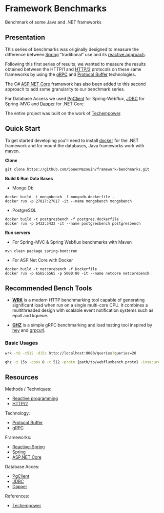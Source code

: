 # Framework Benchmarks

Benchmark of some Java and .NET frameworks

## Presentation


This series of benchmarks was originally designed to measure the difference between [Spring](https://docs.spring.io/spring/docs/current/spring-framework-reference/web.html) "traditional" use and its [reactive approach](https://docs.spring.io/spring/docs/current/spring-framework-reference/web-reactive.html#webflux).

Following this first series of results, we wanted to measure the results obtained between the HTTP/1 and [HTTP/2](https://en.wikipedia.org/wiki/HTTP/2) protocols on these same frameworks by using the [gRPC](https://grpc.io/) and [Protocol Buffer](https://developers.google.com/protocol-buffers/) technologies.

The C# [ASP.NET Core](https://docs.microsoft.com/fr-fr/aspnet/core/?view=aspnetcore-2.2) framework has also been added to this second approach to add some granularity to our benchmark series.

For Database Access we used [PgClient](https://libraries.io/github/reactiverse/reactive-pg-client) for Spring-Webflux, [JDBC](https://docs.oracle.com/cd/E11882_01/java.112/e16548/toc.htm) for Spring-MVC and [Dapper](https://dapper-tutorial.net/dapper) for .NET Core.

The entire project was built on the work of [Techempower](https://github.com/TechEmpower/FrameworkBenchmarks).

## Quick Start
To get started developing you'll need to install [docker](https://docs.docker.com/install/) for the .NET framework and for mount the databases, Java frameworks work with [maven](https://maven.apache.org/).

**Clone**
```
git clone https://github.com/SouenMazouin/framework-benchmarks.git
```
**Build & Run Data Bases**
* Mongo Db
```
docker build -t mongobench -f mongodb.dockerfile .
docker run -p 27017:27017 -it --name mongobench mongobench
```
* PostgreSQL
```
docker build -t postgresbench -f postgres.dockerfile .
docker run -p 5432:5432 -it --name postgresbench postgresbench
```

**Run servers**

* For Spring-MVC & Spring Webflux benchmarks with Maven

```
mvn clean package spring-boot:run
```

* For ASP.Net Core with Docker
```
docker build -t netcorebench -f Dockerfile . 
docker run -p 6565:6565 -p 5000:80 -it --name netcore netcorebench
```

## Recommended Bench Tools

* **[WRK](https://github.com/wg/wrk)** is a modern HTTP benchmarking tool capable of generating significant load when run on a single multi-core CPU. It combines a multithreaded design with scalable event notification systems such as epoll and kqueue.

* **[GHZ](https://ghz.sh/)**
is a simple gRPC benchmarking and load testing tool inspired by
[hey](https://github.com/rakyll/hey/) and [grpcurl](https://github.com/fullstorydev/grpcurl).
 
### Basic Usages

```bash
wrk -t8 -c512 -d15s http://localhost:8080/queries?queries=20
```

```bash
ghz -z 15s -cpus 8 -c 512 -proto {path/to/webfluxbench.proto} -insecure -call webfluxbench.WebfluxService.MultiQueries -d '{"number":20}' 0.0.0.0:6565
```

## Resources

Methods / Techniques:
- [Reactive programming](https://www.reactivemanifesto.org/)
- [HTTP/2](https://http2.github.io/)

Technology:
- [Protocol Buffer](https://developers.google.com/protocol-buffers/)
- [gRPC](https://grpc.io/)

Frameworks:
- [Reactive-Spring](https://docs.spring.io/spring/docs/current/spring-framework-reference/web-reactive.html#webflux)
- [Spring](https://docs.spring.io/spring/docs/current/spring-framework-reference/web.html)
- [ASP.NET Core](https://docs.microsoft.com/fr-fr/aspnet/core/?view=aspnetcore-2.2) 

Database Acces:
- [PgClient](https://libraries.io/github/reactiverse/reactive-pg-client)
- [JDBC](https://docs.oracle.com/cd/E11882_01/java.112/e16548/toc.htm)
- [Dapper](https://dapper-tutorial.net/dapper)

References:
- [Techempower](http://www.techempower.com/)



